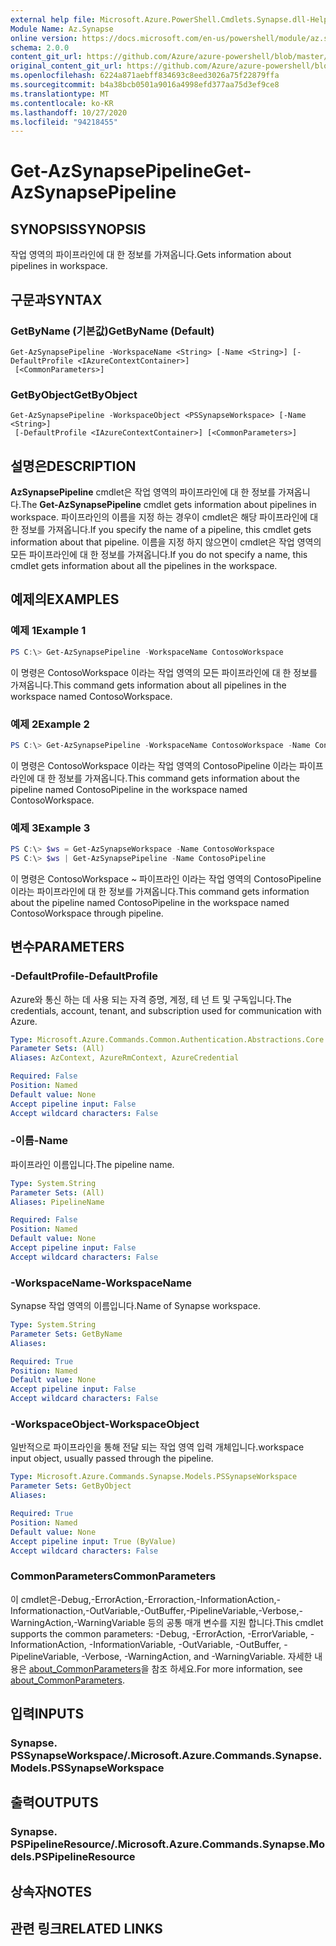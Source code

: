```yaml
---
external help file: Microsoft.Azure.PowerShell.Cmdlets.Synapse.dll-Help.xml
Module Name: Az.Synapse
online version: https://docs.microsoft.com/en-us/powershell/module/az.synapse/get-azsynapsepipeline
schema: 2.0.0
content_git_url: https://github.com/Azure/azure-powershell/blob/master/src/Synapse/Synapse/help/Get-AzSynapsePipeline.md
original_content_git_url: https://github.com/Azure/azure-powershell/blob/master/src/Synapse/Synapse/help/Get-AzSynapsePipeline.md
ms.openlocfilehash: 6224a871aebff834693c8eed3026a75f22879ffa
ms.sourcegitcommit: b4a38bcb0501a9016a4998efd377aa75d3ef9ce8
ms.translationtype: MT
ms.contentlocale: ko-KR
ms.lasthandoff: 10/27/2020
ms.locfileid: "94218455"
---
```

# <span data-ttu-id="b9f6a-101">Get-AzSynapsePipeline</span><span class="sxs-lookup"><span data-stu-id="b9f6a-101">Get-AzSynapsePipeline</span></span>

## <span data-ttu-id="b9f6a-102">SYNOPSIS</span><span class="sxs-lookup"><span data-stu-id="b9f6a-102">SYNOPSIS</span></span>
<span data-ttu-id="b9f6a-103">작업 영역의 파이프라인에 대 한 정보를 가져옵니다.</span><span class="sxs-lookup"><span data-stu-id="b9f6a-103">Gets information about pipelines in workspace.</span></span>

## <span data-ttu-id="b9f6a-104">구문과</span><span class="sxs-lookup"><span data-stu-id="b9f6a-104">SYNTAX</span></span>

### <span data-ttu-id="b9f6a-105">GetByName (기본값)</span><span class="sxs-lookup"><span data-stu-id="b9f6a-105">GetByName (Default)</span></span>
```
Get-AzSynapsePipeline -WorkspaceName <String> [-Name <String>] [-DefaultProfile <IAzureContextContainer>]
 [<CommonParameters>]
```

### <span data-ttu-id="b9f6a-106">GetByObject</span><span class="sxs-lookup"><span data-stu-id="b9f6a-106">GetByObject</span></span>
```
Get-AzSynapsePipeline -WorkspaceObject <PSSynapseWorkspace> [-Name <String>]
 [-DefaultProfile <IAzureContextContainer>] [<CommonParameters>]
```

## <span data-ttu-id="b9f6a-107">설명은</span><span class="sxs-lookup"><span data-stu-id="b9f6a-107">DESCRIPTION</span></span>
<span data-ttu-id="b9f6a-108">**AzSynapsePipeline** cmdlet은 작업 영역의 파이프라인에 대 한 정보를 가져옵니다.</span><span class="sxs-lookup"><span data-stu-id="b9f6a-108">The **Get-AzSynapsePipeline** cmdlet gets information about pipelines in workspace.</span></span> <span data-ttu-id="b9f6a-109">파이프라인의 이름을 지정 하는 경우이 cmdlet은 해당 파이프라인에 대 한 정보를 가져옵니다.</span><span class="sxs-lookup"><span data-stu-id="b9f6a-109">If you specify the name of a pipeline, this cmdlet gets information about that pipeline.</span></span> <span data-ttu-id="b9f6a-110">이름을 지정 하지 않으면이 cmdlet은 작업 영역의 모든 파이프라인에 대 한 정보를 가져옵니다.</span><span class="sxs-lookup"><span data-stu-id="b9f6a-110">If you do not specify a name, this cmdlet gets information about all the pipelines in the workspace.</span></span>

## <span data-ttu-id="b9f6a-111">예제의</span><span class="sxs-lookup"><span data-stu-id="b9f6a-111">EXAMPLES</span></span>

### <span data-ttu-id="b9f6a-112">예제 1</span><span class="sxs-lookup"><span data-stu-id="b9f6a-112">Example 1</span></span>
```powershell
PS C:\> Get-AzSynapsePipeline -WorkspaceName ContosoWorkspace
```

<span data-ttu-id="b9f6a-113">이 명령은 ContosoWorkspace 이라는 작업 영역의 모든 파이프라인에 대 한 정보를 가져옵니다.</span><span class="sxs-lookup"><span data-stu-id="b9f6a-113">This command gets information about all pipelines in the workspace named ContosoWorkspace.</span></span>

### <span data-ttu-id="b9f6a-114">예제 2</span><span class="sxs-lookup"><span data-stu-id="b9f6a-114">Example 2</span></span>
```powershell
PS C:\> Get-AzSynapsePipeline -WorkspaceName ContosoWorkspace -Name ContosoPipeline
```

<span data-ttu-id="b9f6a-115">이 명령은 ContosoWorkspace 이라는 작업 영역의 ContosoPipeline 이라는 파이프라인에 대 한 정보를 가져옵니다.</span><span class="sxs-lookup"><span data-stu-id="b9f6a-115">This command gets information about the pipeline named ContosoPipeline in the workspace named ContosoWorkspace.</span></span>

### <span data-ttu-id="b9f6a-116">예제 3</span><span class="sxs-lookup"><span data-stu-id="b9f6a-116">Example 3</span></span>
```powershell
PS C:\> $ws = Get-AzSynapseWorkspace -Name ContosoWorkspace
PS C:\> $ws | Get-AzSynapsePipeline -Name ContosoPipeline
```

<span data-ttu-id="b9f6a-117">이 명령은 ContosoWorkspace ~ 파이프라인 이라는 작업 영역의 ContosoPipeline 이라는 파이프라인에 대 한 정보를 가져옵니다.</span><span class="sxs-lookup"><span data-stu-id="b9f6a-117">This command gets information about the pipeline named ContosoPipeline in the workspace named ContosoWorkspace through pipeline.</span></span>

## <span data-ttu-id="b9f6a-118">변수</span><span class="sxs-lookup"><span data-stu-id="b9f6a-118">PARAMETERS</span></span>

### <span data-ttu-id="b9f6a-119">-DefaultProfile</span><span class="sxs-lookup"><span data-stu-id="b9f6a-119">-DefaultProfile</span></span>
<span data-ttu-id="b9f6a-120">Azure와 통신 하는 데 사용 되는 자격 증명, 계정, 테 넌 트 및 구독입니다.</span><span class="sxs-lookup"><span data-stu-id="b9f6a-120">The credentials, account, tenant, and subscription used for communication with Azure.</span></span>

```yaml
Type: Microsoft.Azure.Commands.Common.Authentication.Abstractions.Core.IAzureContextContainer
Parameter Sets: (All)
Aliases: AzContext, AzureRmContext, AzureCredential

Required: False
Position: Named
Default value: None
Accept pipeline input: False
Accept wildcard characters: False
```

### <span data-ttu-id="b9f6a-121">-이름</span><span class="sxs-lookup"><span data-stu-id="b9f6a-121">-Name</span></span>
<span data-ttu-id="b9f6a-122">파이프라인 이름입니다.</span><span class="sxs-lookup"><span data-stu-id="b9f6a-122">The pipeline name.</span></span>

```yaml
Type: System.String
Parameter Sets: (All)
Aliases: PipelineName

Required: False
Position: Named
Default value: None
Accept pipeline input: False
Accept wildcard characters: False
```

### <span data-ttu-id="b9f6a-123">-WorkspaceName</span><span class="sxs-lookup"><span data-stu-id="b9f6a-123">-WorkspaceName</span></span>
<span data-ttu-id="b9f6a-124">Synapse 작업 영역의 이름입니다.</span><span class="sxs-lookup"><span data-stu-id="b9f6a-124">Name of Synapse workspace.</span></span>

```yaml
Type: System.String
Parameter Sets: GetByName
Aliases:

Required: True
Position: Named
Default value: None
Accept pipeline input: False
Accept wildcard characters: False
```

### <span data-ttu-id="b9f6a-125">-WorkspaceObject</span><span class="sxs-lookup"><span data-stu-id="b9f6a-125">-WorkspaceObject</span></span>
<span data-ttu-id="b9f6a-126">일반적으로 파이프라인을 통해 전달 되는 작업 영역 입력 개체입니다.</span><span class="sxs-lookup"><span data-stu-id="b9f6a-126">workspace input object, usually passed through the pipeline.</span></span>

```yaml
Type: Microsoft.Azure.Commands.Synapse.Models.PSSynapseWorkspace
Parameter Sets: GetByObject
Aliases:

Required: True
Position: Named
Default value: None
Accept pipeline input: True (ByValue)
Accept wildcard characters: False
```

### <span data-ttu-id="b9f6a-127">CommonParameters</span><span class="sxs-lookup"><span data-stu-id="b9f6a-127">CommonParameters</span></span>
<span data-ttu-id="b9f6a-128">이 cmdlet은-Debug,-ErrorAction,-Erroraction,-InformationAction,-Informationaction,-OutVariable,-OutBuffer,-PipelineVariable,-Verbose,-WarningAction,-WarningVariable 등의 공통 매개 변수를 지원 합니다.</span><span class="sxs-lookup"><span data-stu-id="b9f6a-128">This cmdlet supports the common parameters: -Debug, -ErrorAction, -ErrorVariable, -InformationAction, -InformationVariable, -OutVariable, -OutBuffer, -PipelineVariable, -Verbose, -WarningAction, and -WarningVariable.</span></span> <span data-ttu-id="b9f6a-129">자세한 내용은 [about_CommonParameters](http://go.microsoft.com/fwlink/?LinkID=113216)을 참조 하세요.</span><span class="sxs-lookup"><span data-stu-id="b9f6a-129">For more information, see [about_CommonParameters](http://go.microsoft.com/fwlink/?LinkID=113216).</span></span>

## <span data-ttu-id="b9f6a-130">입력</span><span class="sxs-lookup"><span data-stu-id="b9f6a-130">INPUTS</span></span>

### <span data-ttu-id="b9f6a-131">Synapse. PSSynapseWorkspace/.</span><span class="sxs-lookup"><span data-stu-id="b9f6a-131">Microsoft.Azure.Commands.Synapse.Models.PSSynapseWorkspace</span></span>

## <span data-ttu-id="b9f6a-132">출력</span><span class="sxs-lookup"><span data-stu-id="b9f6a-132">OUTPUTS</span></span>

### <span data-ttu-id="b9f6a-133">Synapse. PSPipelineResource/.</span><span class="sxs-lookup"><span data-stu-id="b9f6a-133">Microsoft.Azure.Commands.Synapse.Models.PSPipelineResource</span></span>

## <span data-ttu-id="b9f6a-134">상속자</span><span class="sxs-lookup"><span data-stu-id="b9f6a-134">NOTES</span></span>

## <span data-ttu-id="b9f6a-135">관련 링크</span><span class="sxs-lookup"><span data-stu-id="b9f6a-135">RELATED LINKS</span></span>
